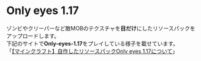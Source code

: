 # Only eyes 1.17

ゾンビやクリーパーなど敵MOBのテクスチャを**目だけ**にしたリソースパックをアップロードします。
<br>
下記のサイトで**Only-eyes-1.17**をプレイしている様子を載せています。
<br>
「[【マインクラフト】自作したリソースパックOnly eyes 1.17について](https://mayumega.site/micramod/powerful_azukibar_5/)」

